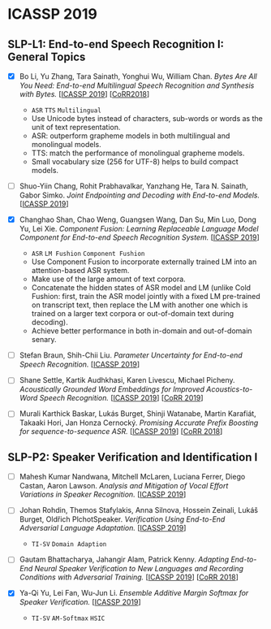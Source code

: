 # ICASSP 2019

## SLP-L1: End-to-end Speech Recognition I: General Topics

- [x] Bo Li, Yu Zhang, Tara Sainath, Yonghui Wu, William Chan. *Bytes Are All You Need: End-to-end Multilingual Speech Recognition and Synthesis with Bytes.* [[ICASSP 2019](https://ieeexplore.ieee.org/document/8682674)] [[CoRR2018](https://arxiv.org/abs/1811.09021)]
  - `ASR` `TTS` `Multilingual`
  - Use Unicode bytes instead of characters, sub-words or words as the unit of text representation.
  - ASR: outperform grapheme models in both multilingual and monolingual models.
  - TTS: match the performance of monolingual grapheme models.
  - Small vocabulary size (256 for UTF-8) helps to build compact models.

- [ ] Shuo-Yiin Chang, Rohit Prabhavalkar, Yanzhang He, Tara N. Sainath, Gabor Simko. *Joint Endpointing and Decoding with End-to-end Models.* [[ICASSP 2019](https://ieeexplore.ieee.org/document/8683109)]

- [x] Changhao Shan, Chao Weng, Guangsen Wang, Dan Su, Min Luo, Dong Yu, Lei Xie. *Component Fusion: Learning Replaceable Language Model Component for End-to-end Speech Recognition System.* [[ICASSP 2019](https://ieeexplore.ieee.org/document/8682490)]
  - `ASR` `LM Fushion` `Component Fushion`
  - Use Component Fusion to incorporate externally trained LM into an attention-based ASR system.
  - Make use of the large amount of text corpora.
  - Concatenate the hidden states of ASR model and LM (unlike Cold Fushion: first, train the ASR model jointly with a fixed LM pre-trained on transcript text, then replace the LM with another one which is trained on a larger text corpora or out-of-domain text during decoding).
  - Achieve better performance in both in-domain and out-of-domain senary.

- [ ] Stefan Braun, Shih-Chii Liu. *Parameter Uncertainty for End-to-end Speech Recognition.* [[ICASSP 2019](https://ieeexplore.ieee.org/document/8683066)]

- [ ] Shane Settle, Kartik Audhkhasi, Karen Livescu, Michael Picheny. *Acoustically Grounded Word Embeddings for Improved Acoustics-to-Word Speech Recognition.* [[ICASSP 2019](https://ieeexplore.ieee.org/document/8682903)] [[CoRR 2019](http://arxiv.org/abs/1903.12306)]

- [ ] Murali Karthick Baskar, Lukás Burget, Shinji Watanabe, Martin Karafiát, Takaaki Hori, Jan Honza Cernocký. *Promising Accurate Prefix Boosting for sequence-to-sequence ASR.* [[ICASSP 2019](https://ieeexplore.ieee.org/document/8682782)] [[CoRR 2018](http://arxiv.org/abs/1811.02770)]

## SLP-P2: Speaker Verification and Identification I

- [ ] Mahesh Kumar Nandwana, Mitchell McLaren, Luciana Ferrer, Diego Castan, Aaron Lawson. *Analysis and Mitigation of Vocal Effort Variations in Speaker Recognition.* [[ICASSP 2019](https://ieeexplore.ieee.org/document/8683881)]

- [ ] Johan Rohdin, Themos Stafylakis, Anna Silnova, Hossein Zeinali, Lukáš Burget, Oldřich PlchotSpeaker. *Verification Using End-to-End Adversarial Language Adaptation.* [[ICASSP 2019](https://ieeexplore.ieee.org/document/8683616)]
  - `TI-SV` `Domain Adaption`

- [ ] Gautam Bhattacharya, Jahangir Alam, Patrick Kenny. *Adapting End-to-End Neural Speaker Verification to New Languages and Recording Conditions with Adversarial Training.* [[ICASSP 2019](https://ieeexplore.ieee.org/document/8682611)] [[CoRR 2018](http://arxiv.org/abs/1811.03055)]

- [x] Ya-Qi Yu, Lei Fan, Wu-Jun Li. *Ensemble Additive Margin Softmax for Speaker Verification.* [[ICASSP 2019](https://ieeexplore.ieee.org/document/8683649)]
  - `TI-SV` `AM-Softmax` `HSIC`
